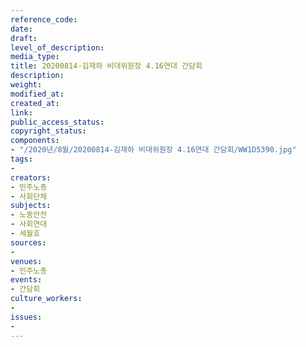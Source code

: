 ```yaml
---
reference_code: 
date: 
draft: 
level_of_description: 
media_type: 
title: 20200814-김재하 비대위원장 4.16연대 간담회
description: 
weight: 
modified_at: 
created_at: 
link: 
public_access_status: 
copyright_status: 
components:
- "/2020년/8월/20200814-김재하 비대위원장 4.16연대 간담회/WW1D5390.jpg"
tags:
- 
creators:
- 민주노총
- 사회단체
subjects:
- 노동안전
- 사회연대
- 세월호
sources:
- 
venues:
- 민주노총
events:
- 간담회
culture_workers:
- 
issues:
- 
---
```


